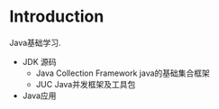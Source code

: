 # Introduction

Java基础学习. 

* JDK 源码
    * Java Collection Framework java的基础集合框架
    * JUC Java并发框架及工具包
* Java应用
